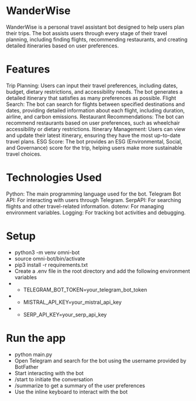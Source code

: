# WanderWise
WanderWise is a personal travel assistant bot designed to help users plan their trips. The bot assists users through every stage of their travel planning, including finding flights, recommending restaurants, and creating detailed itineraries based on user preferences.

# Features
Trip Planning: Users can input their travel preferences, including dates, budget, dietary restrictions, and accessibility needs. The bot generates a detailed itinerary that satisfies as many preferences as possible.
Flight Search: The bot can search for flights between specified destinations and dates, providing detailed information about each flight, including duration, airline, and carbon emissions.
Restaurant Recommendations: The bot can recommend restaurants based on user preferences, such as wheelchair accessibility or dietary restrictions.
Itinerary Management: Users can view and update their latest itinerary, ensuring they have the most up-to-date travel plans.
ESG Score: The bot provides an ESG (Environmental, Social, and Governance) score for the trip, helping users make more sustainable travel choices.

# Technologies Used
Python: The main programming language used for the bot.
Telegram Bot API: For interacting with users through Telegram.
SerpAPI: For searching flights and other travel-related information.
dotenv: For managing environment variables.
Logging: For tracking bot activities and debugging.

# Setup
- python3 -m venv omni-bot
- source omni-bot/bin/activate
- pip3 install -r requirements.txt
- Create a .env file in the root directory and add the following environment variables
- - TELEGRAM_BOT_TOKEN=your_telegram_bot_token
- - MISTRAL_API_KEY=your_mistral_api_key
- - SERP_API_KEY=your_serp_api_key

# Run the app
- python main.py
- Open Telegram and search for the bot using the username provided by BotFather
- Start interacting with the bot
- /start to initiate the conversation
- /summarize to get a summary of the user preferences
- Use the inline keyboard to interact with the bot